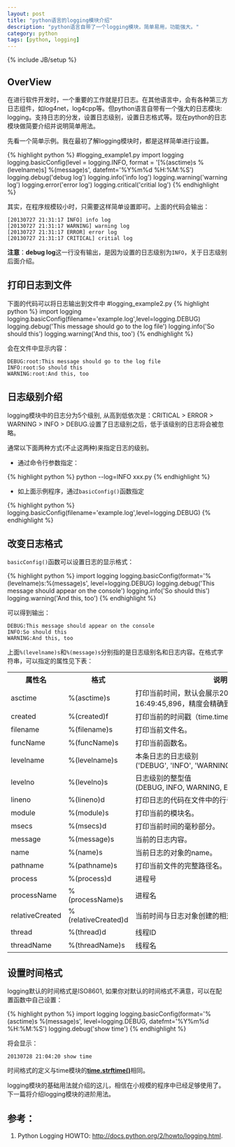 ```yaml
---
layout: post
title: "python语言的logging模块介绍"
description: "python语言自带了一个logging模块，简单易用，功能强大。"
category: python
tags: [python, logging]
---
```

{% include JB/setup %}

## OverView

在进行软件开发时，一个重要的工作就是打日志。在其他语言中，会有各种第三方日志组件，如log4net，log4cpp等。但python语言自带有一个强大的日志模块: logging。支持日志的分发，设置日志级别，设置日志格式等。现在python的日志模块做简要介绍并说明简单用法。

先看一个简单示例。我在最初了解logging模块时，都是这样简单进行设置。

{% highlight python %}
#logging_example1.py
import logging
logging.basicConfig(level = logging.INFO, format = '[%(asctime)s %(levelname)s] %(message)s', datefmt='%Y%m%d %H:%M:%S')
logging.debug('debug log')
logging.info('info log')
logging.warning('warning log')
logging.error('error log')
logging.critical('critial log')
{% endhighlight %}

其实，在程序规模较小时，只需要这样简单设置即可。上面的代码会输出：

	[20130727 21:31:17 INFO] info log
	[20130727 21:31:17 WARNING] warning log
	[20130727 21:31:17 ERROR] error log
	[20130727 21:31:17 CRITICAL] critial log

**注意**：**debug log**这一行没有输出，是因为设置的日志级别为`INFO`，关于日志级别后面介绍。

<!-- more -->

## 打印日志到文件

下面的代码可以将日志输出到文件中
#logging_example2.py
{% highlight python %}
import logging
logging.basicConfig(filename='example.log',level=logging.DEBUG)
logging.debug('This message should go to the log file')
logging.info('So should this')
logging.warning('And this, too')
{% endhighlight %}

会在文件中显示内容：

	DEBUG:root:This message should go to the log file
	INFO:root:So should this
	WARNING:root:And this, too

## 日志级别介绍

logging模块中的日志分为5个级别, 从高到低依次是：CRITICAL > ERROR > WARNING > INFO > DEBUG.设置了日志级别之后，低于该级别的日志将会被忽略。

通常以下面两种方式(不止这两种)来指定日志的级别。

* 通过命令行参数指定：

{% highlight python %}
python --log=INFO xxx.py
{% endhighlight %}

* 如上面示例程序，通过`basicConfig()`函数指定

{% highlight python %}
logging.basicConfig(filename='example.log',level=logging.DEBUG)
{% endhighlight %}

## 改变日志格式

`basicConfig()`函数可以设置日志的显示格式：

{% highlight python %}
import logging
logging.basicConfig(format='%(levelname)s:%(message)s', level=logging.DEBUG)
logging.debug('This message should appear on the console')
logging.info('So should this')
logging.warning('And this, too')
{% endhighlight %}

可以得到输出：

	DEBUG:This message should appear on the console
	INFO:So should this
	WARNING:And this, too

上面`%(levelname)s`和`%(message)s`分别指的是日志级别名和日志内容。在格式字符串，可以指定的属性见下表：

<table>
   <tr>
      <th>属性名</th>
      <th>格式</th>
      <th>说明</th>
   </tr>
   <tr>
      <td>asctime</td>
      <td>%(asctime)s</td>
      <td>打印当前时间，默认会展示2003-07-08 16:49:45,896，精度会精确到千分之一秒。</td>
   </tr>
   <tr>
      <td>created</td>
      <td>%(created)f</td>
      <td>打印当前的时间戳（time.time()函数的返回值）</td>
   </tr>
   <tr>
      <td>filename</td>
      <td>%(filename)s</td>
      <td>打印当前文件名。</td>
   </tr>
   <tr>
      <td>funcName</td>
      <td>%(funcName)s</td>
      <td>打印当前函数名。</td>
   </tr>
   <tr>
      <td>levelname</td>
      <td>%(levelname)s</td>
      <td>本条日志的日志级别 ('DEBUG',&#160;'INFO',&#160;'WARNING',&#160;'ERROR','CRITICAL').</td>
   </tr>
   <tr>
      <td>levelno</td>
      <td>%(levelno)s</td>
      <td>日志级别的整型值 (DEBUG,&#160;INFO,&#160;WARNING,&#160;ERROR,CRITICAL).</td>
   </tr>
   <tr>
      <td>lineno</td>
      <td>%(lineno)d</td>
      <td>打印日志的代码在文件中的行号 (if available).</td>
   </tr>
   <tr>
      <td>module</td>
      <td>%(module)s</td>
      <td>打印当前的模块名。</td>
   </tr>
   <tr>
      <td>msecs</td>
      <td>%(msecs)d</td>
      <td>打印当前时间的毫秒部分。</td>
   </tr>
   <tr>
      <td>message</td>
      <td>%(message)s</td>
      <td>当前的日志内容。</td>
   </tr>
   <tr>
      <td>name</td>
      <td>%(name)s</td>
      <td>当前日志的对象的name。</td>
   </tr>
   <tr>
      <td>pathname</td>
      <td>%(pathname)s</td>
      <td>打印当前文件的完整路径名。</td>
   </tr>
   <tr>
      <td>process</td>
      <td>%(process)d</td>
      <td>进程号</td>
   </tr>
   <tr>
      <td>processName</td>
      <td>%(processName)s</td>
      <td>进程名</td>
   </tr>
   <tr>
      <td>relativeCreated</td>
      <td>%(relativeCreated)d</td>
      <td>当前时间与日志对象创建的相对时间，显示为毫秒值</td>
   </tr>
   <tr>
      <td>thread</td>
      <td>%(thread)d</td>
      <td>线程ID</td>
   </tr>
   <tr>
      <td>threadName</td>
      <td>%(threadName)s</td>
      <td>线程名</td>
   </tr>
</table>

## 设置时间格式

logging默认的时间格式是ISO8601, 如果你对默认的时间格式不满意，可以在配置函数中自己设置：

{% highlight python %}
import logging
logging.basicConfig(format='%(asctime)s %(message)s', level=logging.DEBUG, datefmt='%Y%m%d %H:%M:%S')
logging.debug('show time')
{% endhighlight %}

将会显示：

	20130728 21:04:20 show time

时间格式的定义与time模块的[**time.strftime()**](http://docs.python.org/2/library/time.html#time.strftime)相同。

logging模块的基础用法就介绍的这儿，相信在小规模的程序中已经足够使用了。下一篇将介绍logging模块的进阶用法。

## 参考：

1. Python Logging HOWTO: <http://docs.python.org/2/howto/logging.html>.
